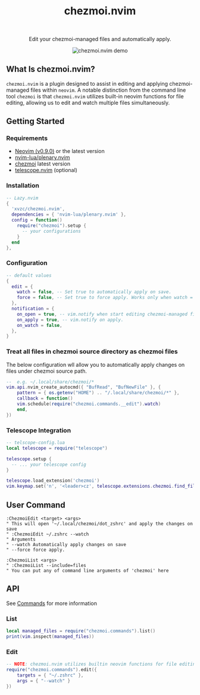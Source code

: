 <div align="center">
  <h1 align="center">chezmoi.nvim</h2>
</div>
<br>
<div align="center">
  <p>Edit your chezmoi-managed files and automatically apply.</p>
  <img src="https://github.com/xvzc/chezmoi.nvim/assets/45588457/3053d4f9-a59c-4c29-b20c-b2c7a0e79a18" alt="chezmoi.nvim demo">
</div>

## What Is chezmoi.nvim?
`chezmoi.nvim` is a plugin designed to assist in editing and applying chezmoi-managed files within `neovim`. A notable distinction from the command line tool `chezmoi` is that `chezmoi.nvim` utilizes built-in neovim functions for file editing, allowing us to edit and watch multiple files simultaneously.

## Getting Started
### Requirements
- [Neovim (v0.9.0)](https://github.com/neovim/neovim/releases/tag/v0.9.0) or the latest version
- [nvim-lua/plenary.nvim](https://github.com/nvim-lua/plenary.nvim)
- [chezmoi](https://github.com/twpayne/chezmoi) latest version
- [telescope.nvim](https://github.com/nvim-telescope/telescope.nvim) (optional)

### Installation

```lua
-- Lazy.nvim
{
  'xvzc/chezmoi.nvim',
  dependencies = { 'nvim-lua/plenary.nvim' },
  config = function()
    require("chezmoi").setup {
      -- your configurations
    }
  end
},
```

### Configuration
```lua
-- default values
{
  edit = {
    watch = false, -- Set true to automatically apply on save.
    force = false, -- Set true to force apply. Works only when watch = true.
  },
  notification = {
    on_open = true, -- vim.notify when start editing chezmoi-managed file.
    on_apply = true, -- vim.notify on apply.
    on_watch = false,
  },
}
```

### Treat all files in chezmoi source directory as chezmoi files
The below configuration wll allow you to automatically apply changes on files under chezmoi source path.
```lua
--  e.g. ~/.local/share/chezmoi/*
vim.api.nvim_create_autocmd({ "BufRead", "BufNewFile" }, {
	pattern = { os.getenv("HOME") .. "/.local/share/chezmoi/*" },
	callback = function()
    vim.schedule(require("chezmoi.commands.__edit").watch)
	end,
})
```

### Telescope Integration
```lua
-- telscope-config.lua
local telescope = require("telescope")

telescope.setup {
  -- ... your telescope config
}

telescope.load_extension('chezmoi')
vim.keymap.set('n', '<leader>cz', telescope.extensions.chezmoi.find_files, {})
```

## User Command
```vim
:ChezmoiEdit <target> <args>
" This will open '~/.local/chezmoi/dot_zshrc' and apply the changes on save
" :ChezmoiEdit ~/.zshrc --watch
" Arguments
" --watch Automatically apply changes on save
" --force force apply.

:ChezmoiList <args>
" :ChezmoiList --include=files
" You can put any of command line arguments of 'chezmoi' here
```

## API
See [Commands](https://github.com/xvzc/chezmoi.nvim/blob/main/lua/chezmoi/commands/init.lua) for more information
### List
```lua
local managed_files = require("chezmoi.commands").list()
print(vim.inspect(managed_files))
```

### Edit
```lua
-- NOTE: chezmoi.nvim utilizes builtin neovim functions for file editing instead of `chzmoi edit`
require("chezmoi.commands").edit({
    targets = { "~/.zshrc" },
    args = { "--watch" }
})
```
